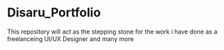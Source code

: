 # Disaru_Portfolio
This repository will act as the stepping stone for the work i have done as a freelanceing UI/UX Designer and many more
